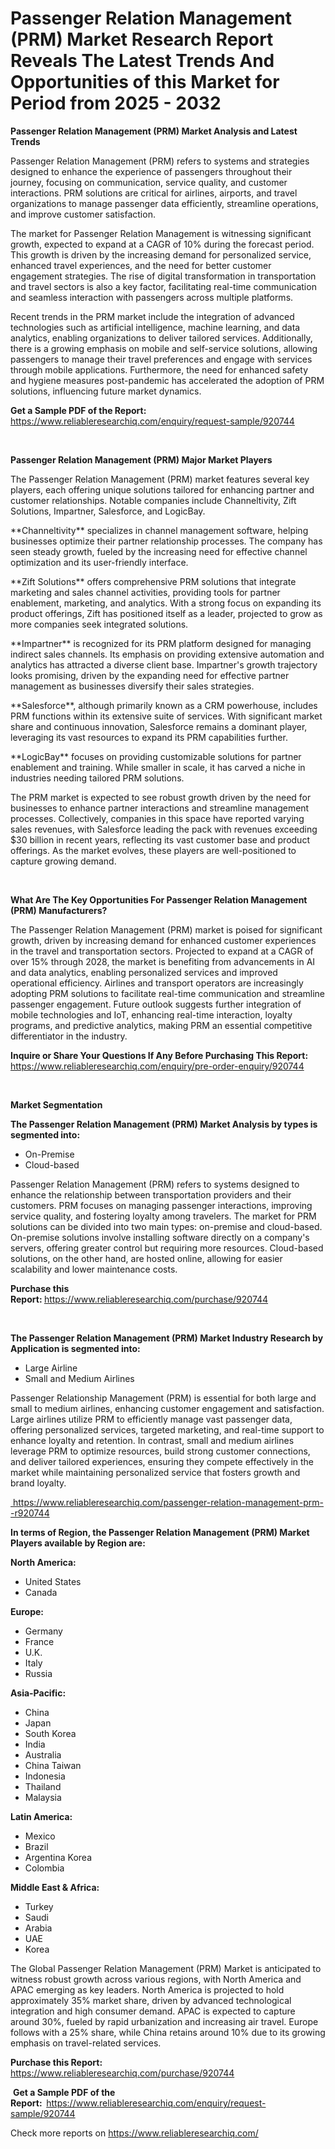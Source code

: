 <p><h1>Passenger Relation Management (PRM) Market Research Report Reveals The Latest Trends And Opportunities of this Market for Period from 2025 - 2032</h1></p><p><strong>Passenger Relation Management (PRM) Market Analysis and Latest Trends</strong></p>
<p><p>Passenger Relation Management (PRM) refers to systems and strategies designed to enhance the experience of passengers throughout their journey, focusing on communication, service quality, and customer interactions. PRM solutions are critical for airlines, airports, and travel organizations to manage passenger data efficiently, streamline operations, and improve customer satisfaction.</p><p>The market for Passenger Relation Management is witnessing significant growth, expected to expand at a CAGR of 10% during the forecast period. This growth is driven by the increasing demand for personalized service, enhanced travel experiences, and the need for better customer engagement strategies. The rise of digital transformation in transportation and travel sectors is also a key factor, facilitating real-time communication and seamless interaction with passengers across multiple platforms.</p><p>Recent trends in the PRM market include the integration of advanced technologies such as artificial intelligence, machine learning, and data analytics, enabling organizations to deliver tailored services. Additionally, there is a growing emphasis on mobile and self-service solutions, allowing passengers to manage their travel preferences and engage with services through mobile applications. Furthermore, the need for enhanced safety and hygiene measures post-pandemic has accelerated the adoption of PRM solutions, influencing future market dynamics.</p></p>
<p><strong>Get a Sample PDF of the Report:&nbsp;</strong> <a href="https://www.reliableresearchiq.com/enquiry/request-sample/920744?utm_campaign=3058&utm_medium=2&utm_source=Github&utm_content=ia&utm_term=11032025&utm_id=passenger-relation-management-prm">https://www.reliableresearchiq.com/enquiry/request-sample/920744</a></p>
<p>&nbsp;</p>
<p><strong>Passenger Relation Management (PRM) Major Market Players</strong></p>
<p><p>The Passenger Relation Management (PRM) market features several key players, each offering unique solutions tailored for enhancing partner and customer relationships. Notable companies include Channeltivity, Zift Solutions, Impartner, Salesforce, and LogicBay.</p><p>**Channeltivity** specializes in channel management software, helping businesses optimize their partner relationship processes. The company has seen steady growth, fueled by the increasing need for effective channel optimization and its user-friendly interface. </p><p>**Zift Solutions** offers comprehensive PRM solutions that integrate marketing and sales channel activities, providing tools for partner enablement, marketing, and analytics. With a strong focus on expanding its product offerings, Zift has positioned itself as a leader, projected to grow as more companies seek integrated solutions.</p><p>**Impartner** is recognized for its PRM platform designed for managing indirect sales channels. Its emphasis on providing extensive automation and analytics has attracted a diverse client base. Impartner's growth trajectory looks promising, driven by the expanding need for effective partner management as businesses diversify their sales strategies.</p><p>**Salesforce**, although primarily known as a CRM powerhouse, includes PRM functions within its extensive suite of services. With significant market share and continuous innovation, Salesforce remains a dominant player, leveraging its vast resources to expand its PRM capabilities further.</p><p>**LogicBay** focuses on providing customizable solutions for partner enablement and training. While smaller in scale, it has carved a niche in industries needing tailored PRM solutions.</p><p>The PRM market is expected to see robust growth driven by the need for businesses to enhance partner interactions and streamline management processes. Collectively, companies in this space have reported varying sales revenues, with Salesforce leading the pack with revenues exceeding $30 billion in recent years, reflecting its vast customer base and product offerings. As the market evolves, these players are well-positioned to capture growing demand.</p></p>
<p>&nbsp;</p>
<p><strong>What Are The Key Opportunities For Passenger Relation Management (PRM) Manufacturers?</strong></p>
<p><p>The Passenger Relation Management (PRM) market is poised for significant growth, driven by increasing demand for enhanced customer experiences in the travel and transportation sectors. Projected to expand at a CAGR of over 15% through 2028, the market is benefiting from advancements in AI and data analytics, enabling personalized services and improved operational efficiency. Airlines and transport operators are increasingly adopting PRM solutions to facilitate real-time communication and streamline passenger engagement. Future outlook suggests further integration of mobile technologies and IoT, enhancing real-time interaction, loyalty programs, and predictive analytics, making PRM an essential competitive differentiator in the industry.</p></p>
<p><strong>Inquire or Share Your Questions If Any Before Purchasing This Report:</strong> <a href="https://www.reliableresearchiq.com/enquiry/pre-order-enquiry/920744?utm_campaign=3058&utm_medium=2&utm_source=Github&utm_content=ia&utm_term=11032025&utm_id=passenger-relation-management-prm">https://www.reliableresearchiq.com/enquiry/pre-order-enquiry/920744</a></p>
<p>&nbsp;</p>
<p><strong>Market Segmentation</strong></p>
<p><strong>The Passenger Relation Management (PRM) Market Analysis by types is segmented into:</strong></p>
<p><ul><li>On-Premise</li><li>Cloud-based</li></ul></p>
<p><p>Passenger Relation Management (PRM) refers to systems designed to enhance the relationship between transportation providers and their customers. PRM focuses on managing passenger interactions, improving service quality, and fostering loyalty among travelers. The market for PRM solutions can be divided into two main types: on-premise and cloud-based. On-premise solutions involve installing software directly on a company's servers, offering greater control but requiring more resources. Cloud-based solutions, on the other hand, are hosted online, allowing for easier scalability and lower maintenance costs.</p></p>
<p><strong>Purchase this Report:&nbsp;</strong><a href="https://www.reliableresearchiq.com/purchase/920744?utm_campaign=3058&utm_medium=2&utm_source=Github&utm_content=ia&utm_term=11032025&utm_id=passenger-relation-management-prm">https://www.reliableresearchiq.com/purchase/920744</a></p>
<p>&nbsp;</p>
<p><strong>The Passenger Relation Management (PRM) Market Industry Research by Application is segmented into:</strong></p>
<p><ul><li>Large Airline</li><li>Small and Medium Airlines</li></ul></p>
<p><p>Passenger Relationship Management (PRM) is essential for both large and small to medium airlines, enhancing customer engagement and satisfaction. Large airlines utilize PRM to efficiently manage vast passenger data, offering personalized services, targeted marketing, and real-time support to enhance loyalty and retention. In contrast, small and medium airlines leverage PRM to optimize resources, build strong customer connections, and deliver tailored experiences, ensuring they compete effectively in the market while maintaining personalized service that fosters growth and brand loyalty.</p></p>
<p><a href="https://www.reliableresearchiq.com/passenger-relation-management-prm--r920744?utm_campaign=3058&utm_medium=2&utm_source=Github&utm_content=ia&utm_term=11032025&utm_id=passenger-relation-management-prm">&nbsp;https://www.reliableresearchiq.com/passenger-relation-management-prm--r920744</a></p>
<p><strong>In terms of Region, the Passenger Relation Management (PRM) Market Players available by Region are:</strong></p>
<p>
    <p> <strong> North America: </strong>
        <ul>
            <li>United States</li>
            <li>Canada</li>
        </ul>
        </p> 
    <p> <strong> Europe: </strong>
        <ul>
            <li>Germany</li>
            <li>France</li>
            <li>U.K.</li>
            <li>Italy</li>
            <li>Russia</li>
        </ul>
        </p> 
    <p> <strong> Asia-Pacific: </strong>
        <ul>
            <li>China</li>
            <li>Japan</li>
            <li>South Korea</li>
            <li>India</li>
            <li>Australia</li>
            <li>China Taiwan</li>
            <li>Indonesia</li>
            <li>Thailand</li>
            <li>Malaysia</li>
        </ul>
        </p> 
    <p> <strong> Latin America: </strong>
        <ul>
            <li>Mexico</li>
            <li>Brazil</li>
            <li>Argentina Korea</li>
            <li>Colombia</li>
        </ul>
        </p> 
    <p> <strong> Middle East & Africa: </strong>
        <ul>
            <li>Turkey</li>
            <li>Saudi</li>
            <li>Arabia</li>
            <li>UAE</li>
            <li>Korea</li>
        </ul>
    </p>
    </p>
<p><p>The Global Passenger Relation Management (PRM) Market is anticipated to witness robust growth across various regions, with North America and APAC emerging as key leaders. North America is projected to hold approximately 35% market share, driven by advanced technological integration and high consumer demand. APAC is expected to capture around 30%, fueled by rapid urbanization and increasing air travel. Europe follows with a 25% share, while China retains around 10% due to its growing emphasis on travel-related services.</p></p>
<p><strong>Purchase this Report: </strong><a href="https://www.reliableresearchiq.com/purchase/920744?utm_campaign=3058&utm_medium=2&utm_source=Github&utm_content=ia&utm_term=11032025&utm_id=passenger-relation-management-prm">https://www.reliableresearchiq.com/purchase/920744</a></p>
<p>&nbsp;<strong>Get a Sample PDF of the Report:&nbsp;&nbsp;</strong><a href="https://www.reliableresearchiq.com/enquiry/request-sample/920744?utm_campaign=3058&utm_medium=2&utm_source=Github&utm_content=ia&utm_term=11032025&utm_id=passenger-relation-management-prm">https://www.reliableresearchiq.com/enquiry/request-sample/920744</a></p>
<p><strong></strong></p>
<p>Check more reports on <a href="https://www.reliableresearchiq.com/?utm_campaign=3058&utm_medium=2&utm_source=Github&utm_content=ia&utm_term=11032025&utm_id=passenger-relation-management-prm">https://www.reliableresearchiq.com/</a></p>